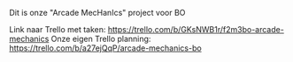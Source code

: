 Dit is onze "Arcade MecHanIcs" project voor BO

Link naar Trello met taken: https://trello.com/b/GKsNWB1r/f2m3bo-arcade-mechanics
Onze eigen Trello planning: https://trello.com/b/a27ejQqP/arcade-mechanics-bo